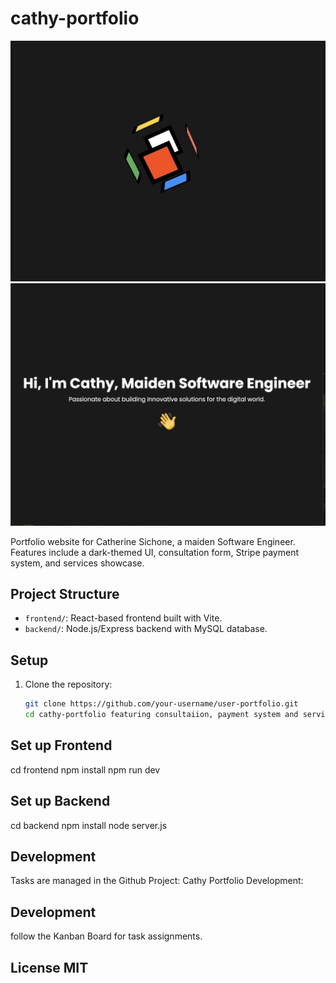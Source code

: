 # cathy-portfolio

![Project Banner Image](https://github.com/Cathy-45/cathy-portfolio/blob/fbc9832ab0a536b5c6b2cf2a2d73605d2ce54b89/Image%20Rubic%20cube%20.jpg)
![Project Banner](https://github.com/Cathy-45/cathy-portfolio/blob/b7f6f1baf3e3e600f6d521110fafc6adda610a00/Intro%20page.jpg)

Portfolio website for Catherine Sichone, a maiden Software Engineer. Features include a dark-themed UI, consultation form, Stripe payment system, and services showcase.

## Project Structure
- `frontend/`: React-based frontend built with Vite.
- `backend/`: Node.js/Express backend with MySQL database.

## Setup
1. Clone the repository:
   ```bash
   git clone https://github.com/your-username/user-portfolio.git
   cd cathy-portfolio featuring consultaiion, payment system and services

## Set up Frontend

cd frontend
npm install
npm run dev

## Set up Backend

cd backend 
npm install 
node server.js

## Development 
Tasks are managed in the Github Project: 
Cathy Portfolio Development:

## Development
follow the Kanban Board for task assignments.

## License MIT 
